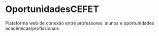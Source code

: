 # OportunidadesCEFET
Plataforma web de conexão entre professores, alunos e oportunidades acadêmicas/profissionais
